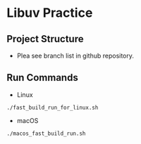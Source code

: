 # Libuv Practice

## Project Structure
- Plea see branch list in github repository.

## Run Commands
- Linux
```text
./fast_build_run_for_linux.sh
```
- macOS
```text
./macos_fast_build_run.sh
```
